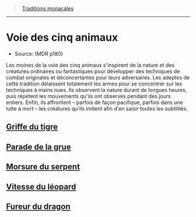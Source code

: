 ﻿---
!ClassItem
Name: Voie des cinq animaux
Source: (MDR p180)
Id: monk_fiveanimals_hd.md#voie-des-cinq-animaux
RootId: monk_fiveanimals_hd.md
ParentLink: monk_hd.md#traditions-monacales
ParentName: Traditions monacales
NameLevel: 1
---
>  [Traditions monacales](hd_monk_traditions_monacales.md)

---


# Voie des cinq animaux

- Source: (MDR p180)

Les moines de la voie des cinq animaux s'inspirent de la nature et des créatures ordinaires ou fantastiques pour développer des techniques de combat originales et déconcertantes pour leurs adversaires. Les adeptes de cette tradition délaissent totalement les armes pour se concentrer sur les techniques à mains nues. Ils observent la nature durant de longues heures, puis répètent les mouvements qu'ils ont observés pendant des jours entiers. Enfin, ils affrontent – parfois de façon pacifique, parfois dans une lutte à mort – les créatures qu'ils imitent afin d'en saisir toutes les subtilités.



## [Griffe du tigre](hd_monk_fiveanimals_griffe_du_tigre.md)



## [Parade de la grue](hd_monk_fiveanimals_parade_de_la_grue.md)



## [Morsure du serpent](hd_monk_fiveanimals_morsure_du_serpent.md)



## [Vitesse du léopard](hd_monk_fiveanimals_vitesse_du_leopard.md)



## [Fureur du dragon](hd_monk_fiveanimals_fureur_du_dragon.md)

